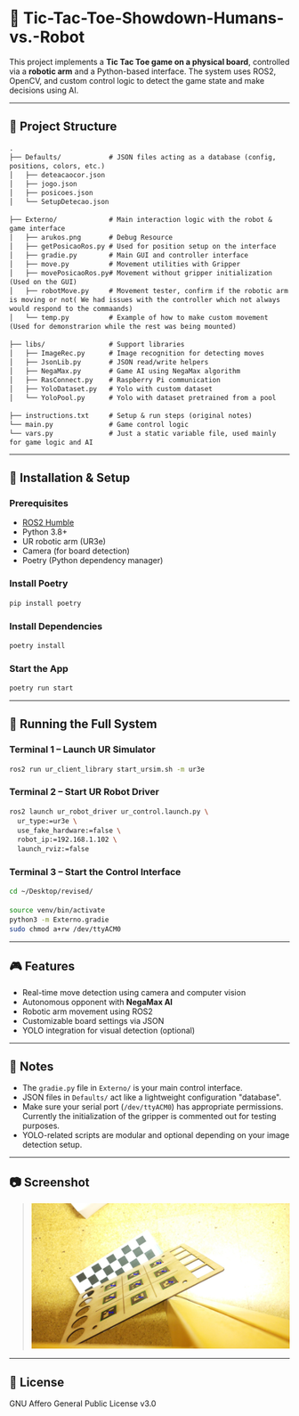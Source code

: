 # 🤖 Tic-Tac-Toe-Showdown-Humans-vs.-Robot

This project implements a **Tic Tac Toe game on a physical board**, controlled via a **robotic arm** and a Python-based interface. The system uses ROS2, OpenCV, and custom control logic to detect the game state and make decisions using AI.

---

## 📁 Project Structure

```
.
├── Defaults/            # JSON files acting as a database (config, positions, colors, etc.)
│   ├── deteacaocor.json
│   ├── jogo.json
│   ├── posicoes.json
│   └── SetupDetecao.json

├── Externo/             # Main interaction logic with the robot & game interface
│   ├── arukos.png       # Debug Resource
│   ├── getPosicaoRos.py # Used for position setup on the interface
│   ├── gradie.py        # Main GUI and controller interface
│   ├── move.py          # Movement utilities with Gripper
│   ├── movePosicaoRos.py# Movement without gripper initialization (Used on the GUI)
│   ├── robotMove.py     # Movement tester, confirm if the robotic arm is moving or not( We had issues with the controller which not always would respond to the commaands)
│   └── temp.py          # Example of how to make custom movement (Used for demonstrarion while the rest was being mounted)

├── libs/                # Support libraries
│   ├── ImageRec.py      # Image recognition for detecting moves
│   ├── JsonLib.py       # JSON read/write helpers
│   ├── NegaMax.py       # Game AI using NegaMax algorithm
│   ├── RasConnect.py    # Raspberry Pi communication
│   ├── YoloDataset.py   # Yolo with custom dataset
│   └── YoloPool.py      # Yolo with dataset pretrained from a pool

├── instructions.txt     # Setup & run steps (original notes)
└── main.py              # Game control logic
└── vars.py              # Just a static variable file, used mainly for game logic and AI
```

---

## 🚀 Installation & Setup

### Prerequisites

- [ROS2 Humble](https://docs.ros.org/en/humble/index.html)
- Python 3.8+
- UR robotic arm (UR3e)
- Camera (for board detection)
- Poetry (Python dependency manager)

### Install Poetry

```bash
pip install poetry
```

### Install Dependencies

```bash
poetry install
```

### Start the App

```bash
poetry run start
```

---

## 🧠 Running the Full System

### Terminal 1 – Launch UR Simulator

```bash
ros2 run ur_client_library start_ursim.sh -m ur3e
```

### Terminal 2 – Start UR Robot Driver

```bash
ros2 launch ur_robot_driver ur_control.launch.py \
  ur_type:=ur3e \
  use_fake_hardware:=false \
  robot_ip:=192.168.1.102 \
  launch_rviz:=false
```

### Terminal 3 – Start the Control Interface

```bash
cd ~/Desktop/revised/

source venv/bin/activate
python3 -m Externo.gradie
sudo chmod a+rw /dev/ttyACM0
```

---

## 🎮 Features

- Real-time move detection using camera and computer vision
- Autonomous opponent with **NegaMax AI**
- Robotic arm movement using ROS2
- Customizable board settings via JSON
- YOLO integration for visual detection (optional)

---

## 📝 Notes

- The `gradie.py` file in `Externo/` is your main control interface.
- JSON files in `Defaults/` act like a lightweight configuration "database".
- Make sure your serial port (`/dev/ttyACM0`) has appropriate permissions. Currently the initialization of the gripper is commented out for testing purposes.
- YOLO-related scripts are modular and optional depending on your image detection setup.

---

## 📷 Screenshot

> ![Example of a board](./Externo/arukos.png)

---

## 📄 License

GNU Affero General Public License v3.0 
